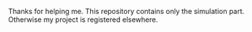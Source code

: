 Thanks for helping me.
This repository contains only the simulation part. Otherwise my project is registered elsewhere.
